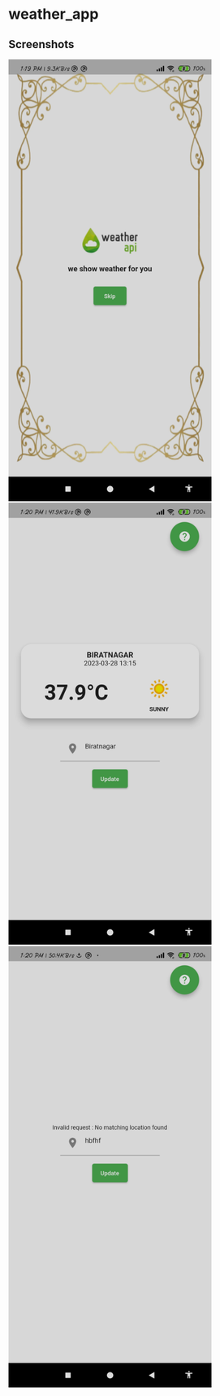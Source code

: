 # weather_app

## Screenshots

<img src="screenshort/1.jpg" width="400"> <img src="screenshort/2.jpg" width="400"> <img src="screenshort/3.jpg" width="400">
